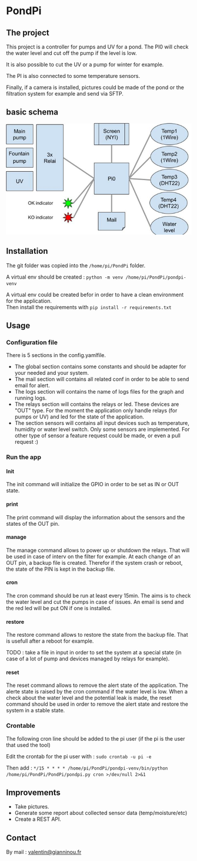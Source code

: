 # PondPi

## The project

This project is a controller for pumps and UV for a pond.
The PI0 will check the water level and cut off the pump if the level is low.

It is also possible to cut the UV or a pump for winter for example.

The PI is also connected to some temperature sensors.

Finally, if a camera is installed, pictures could be made of the pond or the filtration system for example and send via SFTP.

## basic schema

![PondPi schema](PondPi_schema.jpg)

## Installation

The git folder was copied into the `/home/pi/PondPi` folder.

A virtual env should be created : `python -m venv /home/pi/PondPi/pondpi-venv`

A virtual env could be created befor in order to have a clean environment for the application.  
Then install the requirements with `pip install -r requirements.txt`


## Usage

### Configuration file

There is 5 sections in the config.yamlfile.  
- The global section contains some constants and should be adapter for your needed and your system.
- The mail section will contains all related conf in order to be able to send email for alert.
- The logs section will contains the name of logs files for the graph and running logs.
- The relays section will contains the relays or led. These devices are "OUT" type. For the moment the application only handle relays (for pumps or UV) and led for the state of the application.
- The section sensors will contains all input devices such as temperature, humidity or water level switch. Only some sensors are implemented. For other type of sensor a feature request could be made, or even a pull request :)

### Run the app

#### Init
The init command will initialize the GPIO in order to be set as IN or OUT state.

#### print
The print command will display the information about the sensors and the states of the OUT pin.

#### manage
The manage command allows to power up or shutdown the relays. That will be used in case of interv on the filter for example.
At each change of an OUT pin, a backup file is created. Therefor if the system crash or reboot, the state of the PIN is kept in the backup file.

#### cron
The cron command should be run at least every 15min. The aims is to check the water level and cut the pumps in case of issues. An email is send and the red led will be put ON if one is installed.

#### restore
The restore command allows to restore the state from the backup file. That is usefull after a reboot for example.

TODO : take a file in input in order to set the system at a special state (in case of a lot of pump and devices managed by relays for example).

#### reset
The reset command allows to remove the alert state of the application. The alerte state is raised by the cron command if the water level is low. When a check about the water level and the potential leak is made, the reset command should be used in order to remove the alert state and restore the system in a stable state.

### Crontable

The following cron line should be added to the pi user (if the pi is the user that used the tool)

Edit the crontab for the pi user with : `sudo crontab -u pi -e`

Then add : `*/15 * * * * /home/pi/PondPi/pondpi-venv/bin/python /home/pi/PondPi/PondPi/pondpi.py cron >/dev/null 2>&1`


## Improvements

- Take pictures.
- Generate some report about collected sensor data (temp/moisture/etc)
- Create a REST API.

## Contact

By mail : valentin@gianninou.fr

